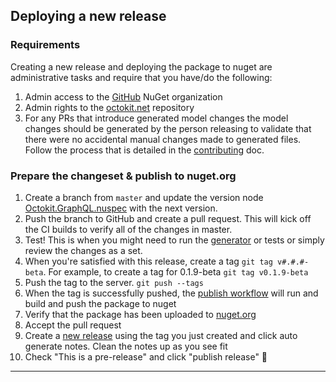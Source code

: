 ## Deploying a new release

### Requirements

Creating a new release and deploying the package to nuget are administrative tasks and require that you have/do the following:
1. Admin access to the [GitHub](https://www.nuget.org/profiles/GitHub) NuGet organization
2. Admin rights to the [octokit.net](https://github.com/octokit/octokit.net) repository
3. For any PRs that introduce generated model changes the model changes should be generated by the person releasing to validate that there were no accidental manual changes made to generated files.  Follow the process that is detailed in the [contributing](contributing.md) doc.

### Prepare the changeset & publish to nuget.org

1. Create a branch from `master` and update the version node [Octokit.GraphQL.nuspec](https://github.com/octokit/octokit.graphql.net/blob/master/Octokit.GraphQL.nuspec) with the next version.
2. Push the branch to GitHub and create a pull request. This will kick off the CI builds to verify all of the changes in master.
3. Test!  This is when you might need to run the [generator](contributing.md) or tests or simply review the changes as a set.
4. When you're satisfied with this release, create a tag `git tag v#.#.#-beta`. For example, to create a tag for 0.1.9-beta
`git tag v0.1.9-beta`
6. Push the tag to the server. `git push --tags`
7. When the tag is successfully pushed, the [publish workflow](https://github.com/octokit/octokit.graphql.net/actions/workflows/dotnetcore.yml) will run and build and push the package to nuget
8. Verify that the package has been uploaded to [nuget.org](https://www.nuget.org/packages/Octokit.GraphQL/)
8. Accept the pull request
9. Create a [new release](https://github.com/octokit/octokit.graphql.net/releases/new) using the tag you just created and click auto generate notes.  Clean the notes up as you see fit
10. Check "This is a pre-release" and click "publish release" 🎉 


---
